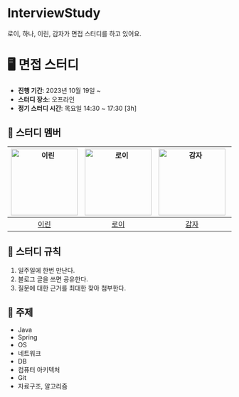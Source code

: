 # InterviewStudy
로이, 하나, 이린, 감자가 면접 스터디를 하고 있어요.

# 🖥 면접 스터디

- **진행 기간**: 2023년 10월 19일 ~ 
- **스터디 장소**: 오프라인
- **정기 스터디 시간**: 목요일 14:30 ~ 17:30 [3h]

## 🤖 스터디 멤버

<center>

| <img src="https://avatars.githubusercontent.com/new-pow" width="150" alt="이린"> | <img src="https://avatars.githubusercontent.com/lvalentine6" width="150" alt="로이"> | <img src="https://avatars.githubusercontent.com/leegyeongwhan" width="150" alt="감자"> | <img src="https://avatars.githubusercontent.com/dokkisan" width="150" alt="하나"> |
|:---:|:---:|:---:|:---:|
| [이린](https://github.com/new-pow) | [로이](https://github.com/lvalentine6) | [감자](https://github.com/leegyeongwhan) | [하나](https://github.com/dokkisan) |

</center>

## 📌 스터디 규칙

1. 일주일에 한번 만난다.
2. 블로그 글을 쓰면 공유한다.
3. 질문에 대한 근거를 최대한 찾아 첨부한다.

## 📌 주제

- Java
- Spring
- OS
- 네트워크
- DB
- 컴퓨터 아키텍처
- Git
- 자료구조, 알고리즘
